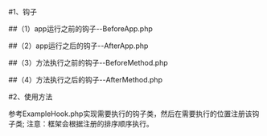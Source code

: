 #1、钩子

##（1）app运行之前的钩子--BeforeApp.php

##（2）app运行之后的钩子--AfterApp.php

##（3）方法执行之前的钩子--BeforeMethod.php

##（4）方法执行之后的钩子--AfterMethod.php

#2、使用方法

参考ExampleHook.php实现需要执行的钩子类，然后在需要执行的位置注册该钩子类;
注意：框架会根据注册的排序顺序执行。
